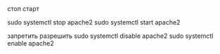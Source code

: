 стоп старт

sudo systemctl stop apache2
sudo systemctl start apache2

запретить разрешить
sudo systemctl disable apache2
sudo systemctl enable apache2
